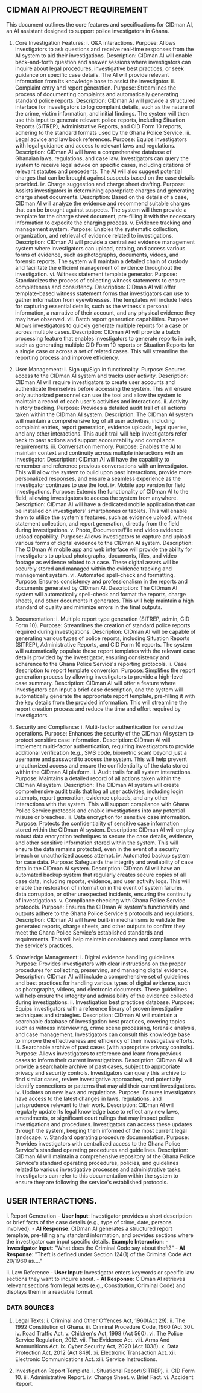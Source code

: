 ## CIDMAN AI PROJECT REQUIREMENT
This document outlines the core features and specifications for CIDman AI, an AI assistant designed to support police investigators in Ghana.
1. Core Investigation Features:
 i. Q&A interactions.
        Purpose: Allows investigators to ask questions and receive real-time responses from the AI system to aid their investigations.
        Description: CIDman AI will enable back-and-forth question and answer sessions where investigators can inquire about legal procedures, investigative best practices, or seek guidance on specific case details. The AI will provide relevant information from its knowledge base to assist the investigator.
 ii. Complaint entry and report generation.
        Purpose: Streamlines the process of documenting complaints and automatically generating standard police reports.
        Description: CIDman AI will provide a structured interface for investigators to log complaint details, such as the nature of the crime, victim information, and initial findings. The system will then use this input to generate relevant police reports, including Situation Reports (SITREP), Administrative Reports, and CID Form 10 reports, adhering to the standard formats used by the Ghana Police Service.
 iii. Legal advice and law book references.
        Purpose: Equips investigators with legal guidance and access to relevant laws and regulations.
        Description: CIDman AI will have a comprehensive database of Ghanaian laws, regulations, and case law. Investigators can query the system to receive legal advice on specific cases, including citations of relevant statutes and precedents. The AI will also suggest potential charges that can be brought against suspects based on the case details provided.
 iv. Charge suggestion and charge sheet drafting.
        Purpose: Assists investigators in determining appropriate charges and generating charge sheet documents.
        Description: Based on the details of a case, CIDman AI will analyze the evidence and recommend suitable charges that can be brought against suspects. The system will then provide a template for the charge sheet document, pre-filling it with the necessary information to expedite the charging process.
 v. Evidence tracking and management system.
        Purpose: Enables the systematic collection, organization, and retrieval of evidence related to investigations.
        Description: CIDman AI will provide a centralized evidence management system where investigators can upload, catalog, and access various forms of evidence, such as photographs, documents, videos, and forensic reports. The system will maintain a detailed chain of custody and facilitate the efficient management of evidence throughout the investigation.
 vi. Witness statement template generator.
        Purpose: Standardizes the process of collecting witness statements to ensure completeness and consistency.
        Description: CIDman AI will offer template-based witness statement forms that investigators can use to gather information from eyewitnesses. The templates will include fields for capturing essential details, such as the witness's personal information, a narrative of their account, and any physical evidence they may have observed.
 vii. Batch report generation capabilities.
        Purpose: Allows investigators to quickly generate multiple reports for a case or across multiple cases.
        Description: CIDman AI will provide a batch processing feature that enables investigators to generate reports in bulk, such as generating multiple CID Form 10 reports or Situation Reports for a single case or across a set of related cases. This will streamline the reporting process and improve efficiency.


2. User Management:
 i. Sign up/Sign in functionality.
        Purpose: Secures access to the CIDman AI system and tracks user activity.
        Description: CIDman AI will require investigators to create user accounts and authenticate themselves before accessing the system. This will ensure only authorized personnel can use the tool and allow the system to maintain a record of each user's activities and interactions.
 ii. Activity history tracking.
        Purpose: Provides a detailed audit trail of all actions taken within the CIDman AI system.
        Description: The CIDman AI system will maintain a comprehensive log of all user activities, including complaint entries, report generation, evidence uploads, legal queries, and any other interactions. This audit trail will help investigators refer back to past actions and support accountability and compliance requirements.
 iii. Conversation memory.
        Purpose: Enables the AI to maintain context and continuity across multiple interactions with an investigator.
        Description: CIDman AI will have the capability to remember and reference previous conversations with an investigator. This will allow the system to build upon past interactions, provide more personalized responses, and ensure a seamless experience as the investigator continues to use the tool.
 iv. Mobile app version for field investigations.
        Purpose: Extends the functionality of CIDman AI to the field, allowing investigators to access the system from anywhere.
        Description: CIDman AI will have a dedicated mobile application that can be installed on investigators' smartphones or tablets. This will enable them to utilize the system's features, such as evidence upload, witness statement collection, and report generation, directly from the field during investigations.
 v. Photo, Documents/File and video evidence upload capability.
        Purpose: Allows investigators to capture and upload various forms of digital evidence to the CIDman AI system.
        Description: The CIDman AI mobile app and web interface will provide the ability for investigators to upload photographs, documents, files, and video footage as evidence related to a case. These digital assets will be securely stored and managed within the evidence tracking and management system.
 vi. Automated spell-check and formatting.
        Purpose: Ensures consistency and professionalism in the reports and documents generated by CIDman AI.
        Description: The CIDman AI system will automatically spell-check and format the reports, charge sheets, and other documents it generates. This will help maintain a high standard of quality and minimize errors in the final outputs.


3. Documentation:
 i. Multiple report type generation (SITREP, admin, CID Form 10).
        Purpose: Streamlines the creation of standard police reports required during investigations.
        Description: CIDman AI will be capable of generating various types of police reports, including Situation Reports (SITREP), Administrative Reports, and CID Form 10 reports. The system will automatically populate these report templates with the relevant case details provided by the investigator, ensuring consistency and adherence to the Ghana Police Service's reporting protocols.
 ii. Case description to report template conversion.
        Purpose: Simplifies the report generation process by allowing investigators to provide a high-level case summary.
        Description: CIDman AI will offer a feature where investigators can input a brief case description, and the system will automatically generate the appropriate report template, pre-filling it with the key details from the provided information. This will streamline the report creation process and reduce the time and effort required by investigators.

4. Security and Compliance:
 i. Multi-factor authentication for sensitive operations.
        Purpose: Enhances the security of the CIDman AI system to protect sensitive case information.
        Description: CIDman AI will implement multi-factor authentication, requiring investigators to provide additional verification (e.g., SMS code, biometric scan) beyond just a username and password to access the system. This will help prevent unauthorized access and ensure the confidentiality of the data stored within the CIDman AI platform.
 ii. Audit trails for all system interactions.
        Purpose: Maintains a detailed record of all actions taken within the CIDman AI system.
        Description: The CIDman AI system will create comprehensive audit trails that log all user activities, including login attempts, report generation, evidence uploads, and any other interactions with the system. This will support compliance with Ghana Police Service protocols and enable investigations into any potential misuse or breaches.
 iii. Data encryption for sensitive case information.
        Purpose: Protects the confidentiality of sensitive case information stored within the CIDman AI system.
        Description: CIDman AI will employ robust data encryption techniques to secure the case details, evidence, and other sensitive information stored within the system. This will ensure the data remains protected, even in the event of a security breach or unauthorized access attempt.
 iv. Automated backup system for case data.
        Purpose: Safeguards the integrity and availability of case data in the CIDman AI system.
        Description: CIDman AI will have an automated backup system that regularly creates secure copies of all case data, including reports, evidence, and user activity logs. This will enable the restoration of information in the event of system failures, data corruption, or other unexpected incidents, ensuring the continuity of investigations.
 v. Compliance checking with Ghana Police Service protocols.
        Purpose: Ensures the CIDman AI system's functionality and outputs adhere to the Ghana Police Service's protocols and regulations.
        Description: CIDman AI will have built-in mechanisms to validate the generated reports, charge sheets, and other outputs to confirm they meet the Ghana Police Service's established standards and requirements. This will help maintain consistency and compliance with the service's practices.

6. Knowledge Management:
 i. Digital evidence handling guidelines.
        Purpose: Provides investigators with clear instructions on the proper procedures for collecting, preserving, and managing digital evidence.
        Description: CIDman AI will include a comprehensive set of guidelines and best practices for handling various types of digital evidence, such as photographs, videos, and electronic documents. These guidelines will help ensure the integrity and admissibility of the evidence collected during investigations.
 ii. Investigation best practices database.
        Purpose: Equips investigators with a reference library of proven investigative techniques and strategies.
        Description: CIDman AI will maintain a searchable database of investigation best practices, covering topics such as witness interviewing, crime scene processing, forensic analysis, and case management. Investigators can consult this knowledge base to improve the effectiveness and efficiency of their investigative efforts.
 iii. Searchable archive of past cases (with appropriate privacy controls).
        Purpose: Allows investigators to reference and learn from previous cases to inform their current investigations.
        Description: CIDman AI will provide a searchable archive of past cases, subject to appropriate privacy and security controls. Investigators can query this archive to find similar cases, review investigative approaches, and potentially identify connections or patterns that may aid their current investigations.
 iv. Updates on new laws and regulations.
        Purpose: Ensures investigators have access to the latest changes in laws, regulations, and jurisprudence relevant to their work.
        Description: CIDman AI will regularly update its legal knowledge base to reflect any new laws, amendments, or significant court rulings that may impact police investigations and procedures. Investigators can access these updates through the system, keeping them informed of the most current legal landscape.
 v. Standard operating procedure documentation.
        Purpose: Provides investigators with centralized access to the Ghana Police Service's standard operating procedures and guidelines.
        Description: CIDman AI will maintain a comprehensive repository of the Ghana Police Service's standard operating procedures, policies, and guidelines related to various investigative processes and administrative tasks. Investigators can refer to this documentation within the system to ensure they are following the service's established protocols.

## USER INTERRACTIONS.
 i. Report Generation
    - **User Input**: Investigator provides a short description or brief facts of the case details (e.g., type of crime, date, persons involved).
    - **AI Response**: CIDman AI generates a structured report template, pre-filling any standard information, and provides sections where the investigator can input specific details.
    **Example Interaction**:
    - **Investigator Input**: "What does the Criminal Code say about theft?"
    - **AI Response**: "Theft is defined under Section 124(1) of the Criminal Code Act 20/1960 as...."

ii. Law Reference
    - **User Input**: Investigator enters keywords or specific law sections they want to inquire about.
    - **AI Response**: CIDman AI retrieves relevant sections from legal texts (e.g., Constitution, Criminal Code) and displays them in a readable format.

### DATA SOURCES
 1. Legal Texts:
    i. Criminal and Other Offences Act, 1960(Act 29).
    ii. The 1992 Constitution of Ghana.
    iii. Criminal Procedure Code, 1960 (Act 30).
    iv. Road Traffic Act.
    v. Children's Act, 1998 (Act 560).
    vi. The Police Service Regulation, 2012.
    vii. The Evidence Act.
    viii. Arms And Ammunitions Act.
    ix. Cyber Security Act, 2020 (Act 1038).
    x. Data Protection Act, 2012 (Act 849).
    xi. Electronic Transaction Act.
    xii. Electronic Communications Act.
    xiii. Service Instructions.

 2. Investigation Report Template.
    i. Situational Report(SITREP).
    ii. CID Form 10.
    iii. Administrative Report.
    iv. Charge Sheet.
    v. Brief Fact.
    vi. Accident Report.
